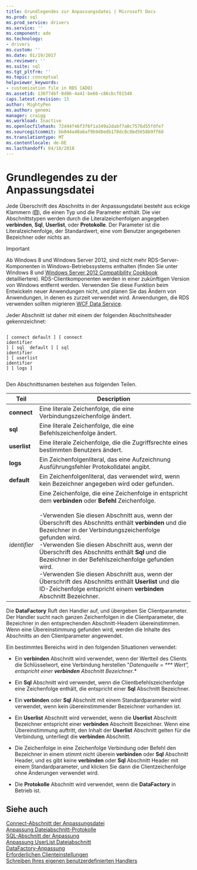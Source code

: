 ```yaml
---
title: Grundlegendes zur Anpassungsdatei | Microsoft Docs
ms.prod: sql
ms.prod_service: drivers
ms.service: ''
ms.component: ado
ms.technology:
- drivers
ms.custom: ''
ms.date: 01/19/2017
ms.reviewer: ''
ms.suite: sql
ms.tgt_pltfrm: ''
ms.topic: conceptual
helpviewer_keywords:
- customization file in RDS [ADO]
ms.assetid: 136f74bf-8d86-4a41-be66-c86cbcf81548
caps.latest.revision: 15
author: MightyPen
ms.author: genemi
manager: craigg
ms.workload: Inactive
ms.openlocfilehash: 72d44f46f3f6f1a349a2dabf7a0c7576d55fdfe7
ms.sourcegitcommit: bb044a48a6af9b9d8edb178dc8c8bd5658b9ff68
ms.translationtype: MT
ms.contentlocale: de-DE
ms.lasthandoff: 04/18/2018
---
```

# <a name="understanding-the-customization-file"></a>Grundlegendes zu der Anpassungsdatei
Jede Überschrift des Abschnitts in der Anpassungsdatei besteht aus eckige Klammern (**[]**), die einen Typ und die Parameter enthält. Die vier Abschnittstypen werden durch die Literalzeichenfolgen angegeben **verbinden**, **Sql**, **Userlist**, oder **Protokolle**. Der Parameter ist die Literalzeichenfolge, der Standardwert, eine vom Benutzer angegebenen Bezeichner oder nichts an.  
  
> [!IMPORTANT]
>  Ab Windows 8 und Windows Server 2012, sind nicht mehr RDS-Server-Komponenten in Windows-Betriebssystems enthalten (finden Sie unter Windows 8 und [Windows Server 2012 Compatibility Cookbook](https://www.microsoft.com/en-us/download/details.aspx?id=27416) detailliertere). RDS-Clientkomponenten werden in einer zukünftigen Version von Windows entfernt werden. Verwenden Sie diese Funktion beim Entwickeln neuer Anwendungen nicht, und planen Sie das Ändern von Anwendungen, in denen es zurzeit verwendet wird. Anwendungen, die RDS verwenden sollten migrieren [WCF Data Service](http://go.microsoft.com/fwlink/?LinkId=199565).  
  
 Jeder Abschnitt ist daher mit einem der folgenden Abschnittsheader gekennzeichnet:  
  
```  
  
[ connect default ] [ connect    
identifier   
] [ sql  default ] [ sql    
identifier   
] [ userlist    
identifier   
] [ logs ]  
  
```  
  
 Den Abschnittsnamen bestehen aus folgenden Teilen.  
  
|Teil|Description|  
|----------|-----------------|  
|**connect**|Eine literale Zeichenfolge, die eine Verbindungszeichenfolge ändert.|  
|**sql**|Eine literale Zeichenfolge, die eine Befehlszeichenfolge ändert.|  
|**userlist**|Eine literale Zeichenfolge, die die Zugriffsrechte eines bestimmten Benutzers ändert.|  
|**logs**|Ein Zeichenfolgenliteral, das eine Aufzeichnung Ausführungsfehler Protokolldatei angibt.|  
|**default**|Ein Zeichenfolgenliteral, das verwendet wird, wenn kein Bezeichner angegeben wird oder gefunden.|  
|*identifier*|Eine Zeichenfolge, die eine Zeichenfolge in entspricht dem **verbinden** oder **Befehl** Zeichenfolge.<br /><br /> -Verwenden Sie diesen Abschnitt aus, wenn der Überschrift des Abschnitts enthält **verbinden** und die Bezeichner in der Verbindungszeichenfolge gefunden wird.<br />-Verwenden Sie diesen Abschnitt aus, wenn der Überschrift des Abschnitts enthält **Sql** und die Bezeichner in der Befehlszeichenfolge gefunden wird.<br />-Verwenden Sie diesen Abschnitt aus, wenn der Überschrift des Abschnitts enthält **Userlist** und die ID-Zeichenfolge entspricht einem **verbinden** Abschnitt Bezeichner.|  
  
 Die **DataFactory** Ruft den Handler auf, und übergeben Sie Clientparameter. Der Handler sucht nach ganzen Zeichenfolgen in die Clientparameter, die Bezeichner in den entsprechenden Abschnitt-Headern übereinstimmen. Wenn eine Übereinstimmung gefunden wird, werden die Inhalte des Abschnitts an den Clientparameter angewendet.  
  
 Ein bestimmtes Bereichs wird in den folgenden Situationen verwendet:  
  
-   Ein **verbinden** Abschnitt wird verwendet, wenn der Wertteil des Clients die Schlüsselwort, eine Verbindung herstellen "**Datenquelle = *** Wert*", entspricht einer **verbinden** Abschnitt Bezeichner*.*  
  
-   Ein **Sql** Abschnitt wird verwendet, wenn die Clientbefehlszeichenfolge eine Zeichenfolge enthält, die entspricht einer **Sql** Abschnitt Bezeichner.  
  
-   Ein **verbinden** oder **Sql** Abschnitt mit einem Standardparameter wird verwendet, wenn kein übereinstimmender Bezeichner vorhanden ist.  
  
-   Ein **Userlist** Abschnitt wird verwendet, wenn die **Userlist** Abschnitt Bezeichner entspricht einer **verbinden** Abschnitt Bezeichner. Wenn eine Übereinstimmung auftritt, den Inhalt der **Userlist** Abschnitt gelten für die Verbindung, unterliegt die **verbinden** Abschnitt.  
  
-   Die Zeichenfolge in eine Zeichenfolge Verbindung oder Befehl den Bezeichner in einem stimmt nicht überein **verbinden** oder **Sql** Abschnitt Header, und es gibt keine **verbinden** oder **Sql**  Abschnitt Header mit einem Standardparameter, und klicken Sie dann die Clientzeichenfolge ohne Änderungen verwendet wird.  
  
-   Die **Protokolle** Abschnitt wird verwendet, wenn die **DataFactory** in Betrieb ist.  
  
## <a name="see-also"></a>Siehe auch  
 [Connect-Abschnitt der Anpassungsdatei](../../../ado/guide/remote-data-service/customization-file-connect-section.md)   
 [Anpassung Dateiabschnitt-Protokolle](../../../ado/guide/remote-data-service/customization-file-logs-section.md)   
 [SQL-Abschnitt der Anpassung](../../../ado/guide/remote-data-service/customization-file-sql-section.md)   
 [Anpassung UserList Dateiabschnitt](../../../ado/guide/remote-data-service/customization-file-userlist-section.md)   
 [DataFactory-Anpassung](../../../ado/guide/remote-data-service/datafactory-customization.md)   
 [Erforderlichen Clienteinstellungen](../../../ado/guide/remote-data-service/required-client-settings.md)   
 [Schreiben Ihres eigenen benutzerdefinierten Handlers](../../../ado/guide/remote-data-service/writing-your-own-customized-handler.md)




















